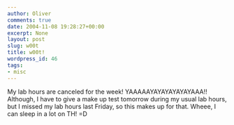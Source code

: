 ```yaml
---
author: Oliver
comments: true
date: 2004-11-08 19:28:27+00:00
excerpt: None
layout: post
slug: w00t
title: w00t!
wordpress_id: 46
tags:
- misc
---
```


My lab hours are canceled for the week! YAAAAAYAYAYAYAYAYAAA!! Although, I have to give a make up test tomorrow during my usual lab hours, but I missed my lab hours last Friday, so this makes up for that. Wheee, I can sleep in a lot on TH! =D